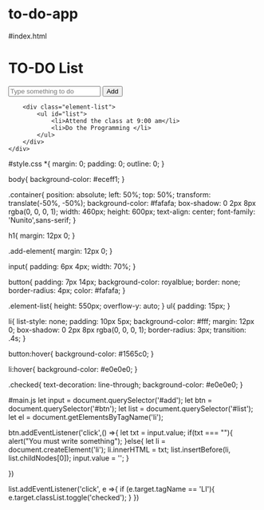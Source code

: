 # to-do-app

#index.html
<!DOCTYPE html>
<html lang="en">
<head>
    <meta charset="UTF-8">
    <meta name="viewport" content="width=device-width, initial-scale=1.0">
    <title>TO-DO App</title>
    <link rel="stylesheet" href="style.css">
</head>
<body>
    <div class="container">
        <h1>TO-DO List</h1>
        <div class="add-element">
            <input type="text" id = "add" placeholder ="Type something to do">
            <button id="btn">Add</button>
        </div>

        <div class="element-list">
            <ul id="list">
                <li>Attend the class at 9:00 am</li>
                <li>Do the Programming </li>
            </ul>
        </div>
    </div>
</body>
<script src="main.js"></script>
</html>

#style.css
*{
    margin: 0;
    padding: 0;
    outline: 0;
}

body{
    background-color: #eceff1;
}

.container{
    position: absolute;
    left: 50%;
    top: 50%;
    transform: translate(-50%, -50%);
    background-color: #fafafa;
    box-shadow: 0 2px 8px rgba(0, 0, 0, 1);
    width: 460px;
    height: 600px;
    text-align: center;
    font-family: 'Nunito',sans-serif;
}

h1{
    margin: 12px 0;
}

.add-element{
    margin: 12px 0;
}

input{
    padding: 6px 4px;
    width: 70%;
}

button{
    padding: 7px 14px;
    background-color: royalblue;
    border: none;
    border-radius: 4px;
    color: #fafafa;
}

.element-list{
    height: 550px;
    overflow-y: auto;
}
ul{
    padding: 15px;
}

li{
    list-style: none;
    padding: 10px 5px;
    background-color: #fff;
    margin: 12px 0;
    box-shadow: 0 2px 8px rgba(0, 0, 0, 1);
    border-radius: 3px;
    transition: .4s;
}

button:hover{
    background-color: #1565c0;
}

li:hover{
    background-color: #e0e0e0;
}

.checked{
    text-decoration: line-through;
    background-color: #e0e0e0;
}


#main.js
let input = document.querySelector('#add');
let btn = document.querySelector('#btn');
let list = document.querySelector('#list');
let el = document.getElementsByTagName('li');


btn.addEventListener('click',() =>{
    let txt = input.value;
    if(txt === ""){
        alert("You must write something");
    }else{
        let li = document.createElement('li');
        li.innerHTML = txt;
        list.insertBefore(li, list.childNodes[0]);
        input.value = '';
    }

})

list.addEventListener('click', e =>{
    if (e.target.tagName == 'LI'){
        e.target.classList.toggle('checked');
    }
})
